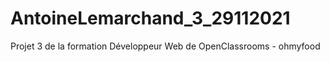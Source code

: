 # AntoineLemarchand_3_29112021
Projet 3 de la formation Développeur Web de OpenClassrooms - ohmyfood
